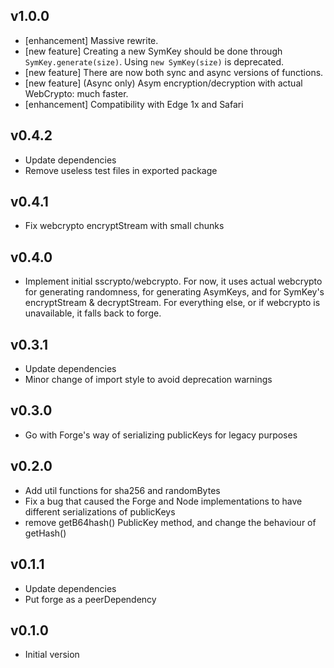 ## v1.0.0

- \[enhancement\] Massive rewrite.
- \[new feature\] Creating a new SymKey should be done through `SymKey.generate(size)`. Using `new SymKey(size)` is deprecated.
- \[new feature\] There are now both sync and async versions of functions.
- \[new feature\] (Async only) Asym encryption/decryption with actual WebCrypto: much faster.
- \[enhancement\] Compatibility with Edge 1x and Safari


## v0.4.2

- Update dependencies
- Remove useless test files in exported package


## v0.4.1

- Fix webcrypto encryptStream with small chunks


## v0.4.0

- Implement initial sscrypto/webcrypto. For now, it uses actual webcrypto for generating randomness, for generating AsymKeys, and for SymKey's encryptStream & decryptStream. For everything else, or if webcrypto is unavailable, it falls back to forge.


## v0.3.1

- Update dependencies
- Minor change of import style to avoid deprecation warnings


## v0.3.0

- Go with Forge's way of serializing publicKeys for legacy purposes


## v0.2.0

- Add util functions for sha256 and randomBytes
- Fix a bug that caused the Forge and Node implementations to have different serializations of publicKeys
- remove getB64hash() PublicKey method, and change the behaviour of getHash()


## v0.1.1

- Update dependencies
- Put forge as a peerDependency


## v0.1.0

- Initial version
